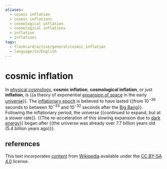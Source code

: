 ```yaml
---
aliases:
  - cosmic inflation
  - cosmic inflations
  - cosmological inflation
  - cosmological inflations
  - inflation
  - inflations
tags:
  - flashcard/active/general/cosmic_inflation
  - language/in/English
---
```


# cosmic inflation

In [physical cosmology](physical%20cosmology.md), __cosmic inflation__, __cosmological inflation__, or just __inflation__, is {{a theory of exponential [expansion of space](expansion%20of%20the%20universe.md) in the early [universe](universe.md)}}. The [inflationary epoch](inflationary%20epoch.md) is believed to have lasted {{from 10<sup>−36</sup> seconds to between 10<sup>−33</sup> and 10<sup>−32</sup> seconds after the [Big Bang](Big%20Bang.md)}}. Following the inflationary period, the universe {{continued to expand, but at a slower rate}}. {{The re-acceleration of this slowing expansion due to [dark energy](dark%20energy.md)}} began after {{the universe was already over 7.7 billion years old (5.4 billion years ago)}}. <!--SR:!2024-09-08,17,290!2024-09-12,14,250!2024-10-30,56,310!2024-09-05,14,290!2024-10-08,37,290-->

## references

This text incorporates [content](https://en.wikipedia.org/wiki/cosmic_inflation) from [Wikipedia](Wikipedia.md) available under the [CC BY-SA 4.0](https://creativecommons.org/licenses/by-sa/4.0/) license.
